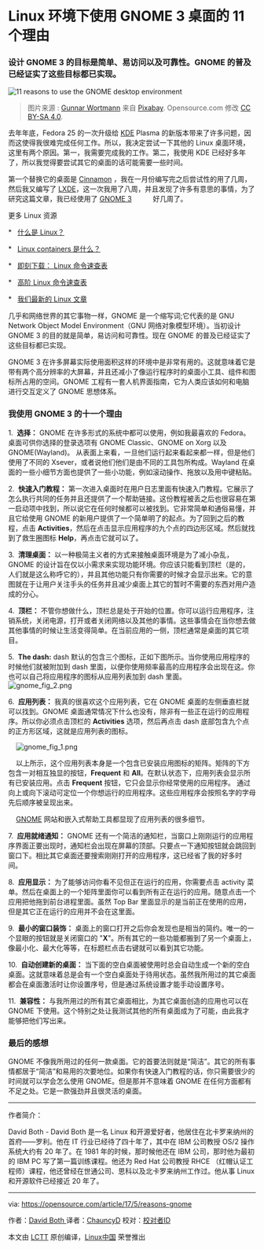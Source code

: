 Linux 环境下使用 GNOME 3 桌面的 11 个理由
============================================================

### 设计 GNOME 3 的目标是简单、易访问以及可靠性。GNOME 的普及已经证实了这些目标都已实现。


![11 reasons to use the GNOME desktop environment](https://opensource.com/sites/default/files/styles/image-full-size/public/images/life/custom_gnomes.png?itok=hcRSdpXM "11 reasons to use the GNOME desktop environment")
>图片来源 : [Gunnar Wortmann][8] 来自 [Pixabay][9]. Opensource.com 修改 [CC BY-SA 4.0][10].

去年年底，Fedora 25 的一次升级给 [KDE][11] Plasma 的新版本带来了许多问题，因而这使得我很难完成任何工作。所以，我决定尝试一下其他的 Linux 桌面环境，这里有两个原因。第一，我需要完成我的工作。第二，我使用 KDE 已经好多年了，所以我觉得要尝试其它的桌面的话可能需要一些时间。   

第一个替换它的桌面是 [Cinnamon][12] ，我在一月份编写完之后尝试性的用了几周，然后我又编写了 [LXDE][13]，这一次我用了八周，并且发现了许多有意思的事情，为了研究这篇文章，我已经使用了 [GNOME 3][14]           好几周了。

更多 Linux 资源

*   [什么是 Linux？][1]

*   [Linux containers 是什么？][2]

*   [即刻下载： Linux 命令速查表][3]

*   [高阶 Linux 命令速查表][4]

*   [我们最新的 Linux 文章][5]

几乎和网络世界的其它事物一样，GNOME 是一个缩写词;它代表的是 GNU Network Object Model Environment（GNU 网络对象模型环境）。当初设计 GNOME 3 的目的就是简单，易访问和可靠性。现在 GNOME 的普及已经证实了这些目标都已实现。

GNOME 3 在许多屏幕实际使用面积这样的环境中是非常有用的。这就意味着它是带有两个高分辨率的大屏幕，并且还减小了像运行程序时的桌面小工具、组件和图标所占用的空间。GNOME 工程有一套人机界面指南，它为人类应该如何和电脑进行交互定义了 GNOME 思想体系。

### 我使用 GNOME 3 的十一个理由

1.  **选择：** GNOME 在许多形式的系统中都可以使用，例如我最喜欢的 Fedora。桌面可供你选择的登录选项有 GNOME Classic、GNOME on Xorg 以及 GNOME(Wayland)。 从表面上来看，一旦他们运行起来看起来都一样，但是他们使用了不同的 Xsever，或者说他们他们是由不同的工具包所构成。Wayland 在桌面的一些小细节方面也提供了一些小功能，例如滚动操作、拖放以及用中键粘贴。

2.  **快速入门教程：** 第一次进入桌面时在用户日志里面有快速入门教程。它展示了怎么执行共同的任务并且还提供了一个帮助链接。这份教程被丢之后也很容易在第一启动项中找到，所以说它在任何时候都可以被找到。它非常简单和通俗易懂，并且它给使用 GNOME 的新用户提供了一个简单明了的起点。为了回到之后的教程，点击 **Activities**，然后在点击显示应用程序的九个点的四边形区域。然后就找到了救生圈图标 **Help**，再点击它就可以了。

3.  **清理桌面：** 以一种极简主义者的方式来接触桌面环境是为了减小杂乱，GNOME 的设计旨在仅以小需求来实现功能环境。你应该只能看到顶栏（是的，人们就是这么称呼它的），并且其他功能只有你需要的时候才会显示出来。它的意图就在于让用户关注手头的任务并且减少桌面上其它的暂时不需要的东西对用户造成的分心。

4.  **顶栏：** 不管你想做什么，顶栏总是处于开始的位置。你可以运行应用程序，注销系统，关闭电源，打开或者关闭网络以及其他的事情。这些事情会在当你想去做其他事情的时候让生活变得简单。在当前应用的一侧，顶栏通常是桌面的其它项目。

5.  **The dash:** dash 默认的包含三个图标，正如下图所示。当你使用应用程序的时候他们就被附加到 dash 里面，以便你使用频率最高的应用程序会出现在这。你也可以自己将应用程序的图标从应用列表加到 dash 里面。
    ![gnome_fig_2.png](https://opensource.com/sites/default/files/images/life-uploads/gnome_fig_2.png)

6.  **应用列表：** 我真的很喜欢这个应用列表，它在 GNOME 桌面的左侧垂直栏就可以找到。GNOME 桌面通常情况下什么也没有，除非有一些正在运行的应用程序。所以你必须点击顶栏的 **Activities** 选项，然后再点击 dash 底部包含九个点的正方形区域，这就是应用列表的图标。

    ![gnome_fig_1.png](https://opensource.com/sites/default/files/images/life-uploads/gnome_fig_1.png)

    以上所示，这个应用列表本身是一个包含已安装应用图标的矩阵。矩阵的下方包含一对相互独显的按钮，**Frequent** 和 **All**。在默认状态下，应用列表会显示所有已安装应用。点击 **Frequent** 按钮，它只会显示你经常使用的应用程序。 通过向上或向下滚动可定位一个你想运行的应用程序。这些应用程序会按照名字的字母先后顺序被呈现出来。

    [GNOME][6] 网站和嵌入式帮助工具都显现了应用列表的很多细节。

7.  **应用就绪通知：** GNOME 还有一个简洁的通知栏，当窗口上刚刚运行的应用程序界面正要出现时，通知栏会出现在屏幕的顶部。只要点一下通知按钮就会跳回到窗口下。相比其它桌面还要搜索刚刚打开的应用程序，这已经省了我的好多时间。 

8.  **应用显示：** 为了能够访问你看不见但正在运行的应用，你需要点击 activity 菜单。然后在桌面上的一个矩阵里面你可以看到所有正在运行的应用。随意点击一个应用把他拖到前台进程里面。虽然 Top Bar 里面显示的是当前正在使用的应用，但是其它正在运行的应用并不会在这里面。 

9.  **最小的窗口装饰：** 桌面上的窗口打开之后你会发现也是相当的简约。唯一的一个显眼的按钮就是关闭窗口的 "**X**"。所有其它的一些功能都搬到了另一个桌面上，像最小化、最大化等等，在标题栏点击右键就可以看到其它功能。

10.  **自动创建新的桌面：** 当下面的空白桌面被使用时总会自动生成一个新的空白桌面。这就意味着总是会有一个空白桌面处于待用状态。虽然我所用过的其它桌面都会在桌面激活时让你设置序号，但是通过系统设置才能手动设置序号。

11.  **兼容性：** 与我所用过的所有其它桌面相比，为其它桌面创造的应用也可以在 GNOME 下使用。这个特别之处让我测试其他的所有桌面成为了可能，由此我才能够把他们写出来。

### 最后的感想

GNOME 不像我所用过的任何一款桌面。它的首要法则就是“简洁”。其它的所有事情都居于“简洁”和易用的次要地位。如果你有快速入门教程的话，你只需要很少的时间就可以学会怎么使用 GNOME。但是那并不意味着 GNOME
在任何方面都有不足之处。它是一款强劲并且很灵活的桌面。

--------------------------------------------------------------------------------

作者简介：

David Both - David Both 是一名 Linux 和开源爱好者，他居住在北卡罗来纳州的首府——罗利。他在 IT 行业已经待了四十年了，其中在 IBM 公司教授 OS/2 操作系统大约有 20 年了。在 1981 年的时候，那时候他还在 IBM 公司，那时他为最初的 IBM PC 写了第一篇训练课程。他还为 Red Hat 公司教授 RHCE （红帽认证工程师）课程，他还曾经在世通公司、思科以及北卡罗来纳州工作过。他从事 Linux 和开源软件已经接近 20 年了。

---------------

via: https://opensource.com/article/17/5/reasons-gnome

作者：[David Both ][a]
译者：[ChauncyD](https://github.com/译者ID)
校对：[校对者ID](https://github.com/校对者ID)

本文由 [LCTT](https://github.com/LCTT/TranslateProject) 原创编译，[Linux中国](https://linux.cn/) 荣誉推出

[a]:https://opensource.com/users/dboth
[1]:https://opensource.com/resources/what-is-linux?src=linux_resource_menu
[2]:https://opensource.com/resources/what-are-linux-containers?src=linux_resource_menu
[3]:https://developers.redhat.com/promotions/linux-cheatsheet/?intcmp=7016000000127cYAAQ
[4]:https://developers.redhat.com/cheat-sheet/advanced-linux-commands-cheatsheet?src=linux_resource_menu&intcmp=7016000000127cYAAQ
[5]:https://opensource.com/tags/linux?src=linux_resource_menu
[6]:https://www.gnome.org/gnome-3/
[7]:https://opensource.com/article/17/5/reasons-gnome?rate=MbGLV210A21ONuGAP8_Qa4REL7cKFvcllqUddib0qMs
[8]:https://pixabay.com/en/users/karpartenhund-3077375/
[9]:https://pixabay.com/en/garden-gnome-black-and-white-f%C3%B6hr-1584401/
[10]:https://creativecommons.org/licenses/by-sa/4.0/
[11]:https://opensource.com/life/15/4/9-reasons-to-use-kde
[12]:https://opensource.com/article/17/1/cinnamon-desktop-environment
[13]:https://opensource.com/article/17/3/8-reasons-use-lxde
[14]:https://www.gnome.org/gnome-3/
[15]:https://opensource.com/user/14106/feed
[16]:https://opensource.com/article/17/5/reasons-gnome#comments
[17]:https://opensource.com/users/dboth
